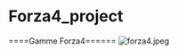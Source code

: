 # Forza4_project
====Gamme Forza4======
        ![forza4.jpeg](..%2F..%2FDocumenti%2FFORZA4%2Fforza4.jpeg)


